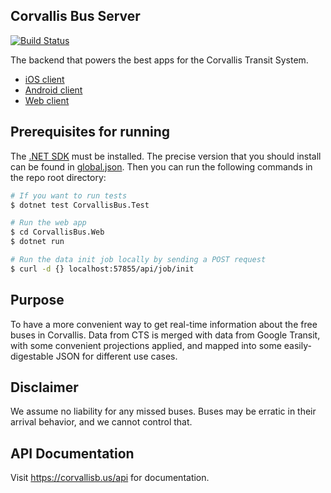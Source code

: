 ## Corvallis Bus Server

[![Build Status](https://travis-ci.org/RikkiGibson/Corvallis-Bus-Server.svg?branch=NetCore)](https://travis-ci.org/RikkiGibson/Corvallis-Bus-Server)

The backend that powers the best apps for the Corvallis Transit System.
- [iOS client](https://github.com/RikkiGibson/Corvallis-Bus-iOS)
- [Android client](https://github.com/OSU-App-Club/Corvallis-Bus-Android)
- [Web client](https://github.com/RikkiGibson/corvallis-bus-web)

## Prerequisites for running

The [.NET SDK](https://dotnet.microsoft.com/download) must be installed. The precise version that you should install can be found in [global.json](global.json). Then you can run the following commands in the repo root directory:
```sh
# If you want to run tests
$ dotnet test CorvallisBus.Test

# Run the web app
$ cd CorvallisBus.Web
$ dotnet run

# Run the data init job locally by sending a POST request
$ curl -d {} localhost:57855/api/job/init
```

## Purpose

To have a more convenient way to get real-time information about the free buses in Corvallis.  Data from CTS is merged with data from Google Transit, with some convenient projections applied, and mapped into some easily-digestable JSON for different use cases.

## Disclaimer

We assume no liability for any missed buses.  Buses may be erratic in their arrival behavior, and we cannot control that.

## API Documentation

Visit https://corvallisb.us/api for documentation.
